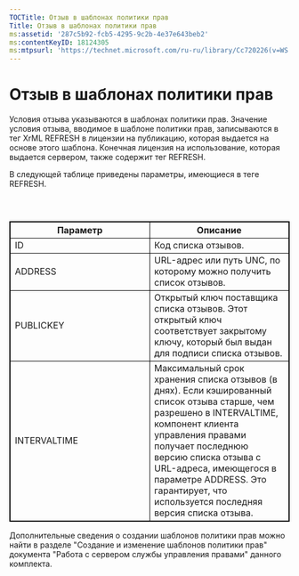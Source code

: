 ```yaml
---
TOCTitle: Отзыв в шаблонах политики прав
Title: Отзыв в шаблонах политики прав
ms:assetid: '287c5b92-fcb5-4295-9c2b-4e37e643beb2'
ms:contentKeyID: 18124305
ms:mtpsurl: 'https://technet.microsoft.com/ru-ru/library/Cc720226(v=WS.10)'
---
```


Отзыв в шаблонах политики прав
==============================

Условия отзыва указываются в шаблонах политики прав. Значение условия отзыва, вводимое в шаблоне политики прав, записываются в тег XrML REFRESH в лицензии на публикацию, которая выдается на основе этого шаблона. Конечная лицензия на использование, которая выдается сервером, также содержит тег REFRESH.

В следующей таблице приведены параметры, имеющиеся в теге REFRESH.

###  

 
<table style="border:1px solid black;">
<colgroup>
<col width="50%" />
<col width="50%" />
</colgroup>
<thead>
<tr class="header">
<th style="border:1px solid black;" >Параметр</th>
<th style="border:1px solid black;" >Описание</th>
</tr>
</thead>
<tbody>
<tr class="odd">
<td style="border:1px solid black;">ID</td>
<td style="border:1px solid black;">Код списка отзывов.</td>
</tr>
<tr class="even">
<td style="border:1px solid black;">ADDRESS</td>
<td style="border:1px solid black;">URL-адрес или путь UNC, по которому можно получить список отзывов.</td>
</tr>
<tr class="odd">
<td style="border:1px solid black;">PUBLICKEY</td>
<td style="border:1px solid black;">Открытый ключ поставщика списка отзывов. Этот открытый ключ соответствует закрытому ключу, который был выдан для подписи списка отзывов.</td>
</tr>
<tr class="even">
<td style="border:1px solid black;">INTERVALTIME</td>
<td style="border:1px solid black;">Максимальный срок хранения списка отзывов (в днях). Если кэшированный список отзыва старше, чем разрешено в INTERVALTIME, компонент клиента управления правами получает последнюю версию списка отзыва с URL-адреса, имеющегося в параметре ADDRESS. Это гарантирует, что используется последняя версия списка отзыва.</td>
</tr>
</tbody>
</table>
  
Дополнительные сведения о создании шаблонов политики прав можно найти в разделе "Создание и изменение шаблонов политики прав" документа "Работа с сервером службы управления правами" данного комплекта.
